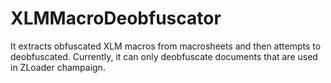 # XLMMacroDeobfuscator
It extracts obfuscated XLM macros from macrosheets and then attempts to deobfuscated. Currently, it can only deobfuscate documents that are used in ZLoader champaign.
